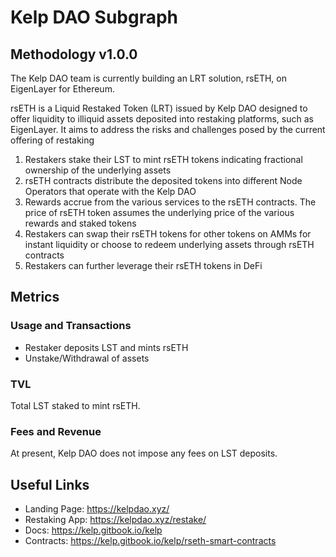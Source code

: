 # Kelp DAO Subgraph

## Methodology v1.0.0

The Kelp DAO team is currently building an LRT solution, rsETH, on EigenLayer for Ethereum.

rsETH is a Liquid Restaked Token (LRT) issued by Kelp DAO designed to offer liquidity to illiquid assets deposited into restaking platforms, such as EigenLayer. It aims to address the risks and challenges posed by the current offering of restaking

1. Restakers stake their LST to mint rsETH tokens indicating fractional ownership of the underlying assets
2. rsETH contracts distribute the deposited tokens into different Node Operators that operate with the Kelp DAO
3. Rewards accrue from the various services to the rsETH contracts. The price of rsETH token assumes the underlying price of the various rewards and staked tokens
4. Restakers can swap their rsETH tokens for other tokens on AMMs for instant liquidity or choose to redeem underlying assets through rsETH contracts
5. Restakers can further leverage their rsETH tokens in DeFi

## Metrics

### Usage and Transactions

- Restaker deposits LST and mints rsETH
- Unstake/Withdrawal of assets

### TVL

Total LST staked to mint rsETH.

### Fees and Revenue

At present, Kelp DAO does not impose any fees on LST deposits.

## Useful Links

- Landing Page: https://kelpdao.xyz/
- Restaking App: https://kelpdao.xyz/restake/
- Docs: https://kelp.gitbook.io/kelp
- Contracts: https://kelp.gitbook.io/kelp/rseth-smart-contracts
